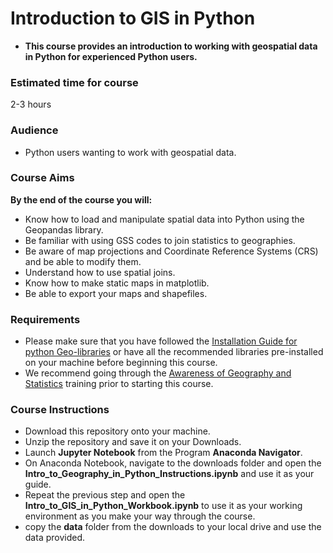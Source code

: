 # Introduction to GIS in Python
 
- **This course provides an introduction to working with geospatial data in Python for experienced Python users.**

### Estimated time for course
2-3 hours

### Audience
- Python users wanting to work with geospatial data.

### Course Aims

**By the end of the course you will:**

- Know how to load and manipulate spatial data into Python using the Geopandas library.
- Be familiar with using GSS codes to join statistics to geographies.
- Be aware of map projections and Coordinate Reference Systems (CRS) and be able to modify them.
- Understand how to use spatial joins.
- Know how to make static maps in matplotlib.
- Be able to export your maps and shapefiles.

### Requirements
- Please make sure that you have followed the [Installation Guide for python Geo-libraries](https://onsgeo.github.io/geospatial-training/docs/guides/python_install) or have all the recommended libraries pre-installed on your machine before beginning this course.
- We recommend going through the [Awareness of Geography and Statistics](https://onsgeo.github.io/geospatial-training/docs/awareness_of_geog_and_stats) training prior to starting this course.


### Course Instructions
- Download this repository onto your machine.
- Unzip the repository and save it on your Downloads.
- Launch **Jupyter Notebook** from the Program **Anaconda Navigator**.
- On Anaconda Notebook, navigate to the downloads folder and open the **Intro_to_Geography_in_Python_Instructions.ipynb** and use it as your guide.
- Repeat the previous step and open the **Intro_to_GIS_in_Python_Workbook.ipynb** to use it as your working environment as you make your way through the course.
- copy the **data** folder from the downloads to your local drive and use the data provided.



